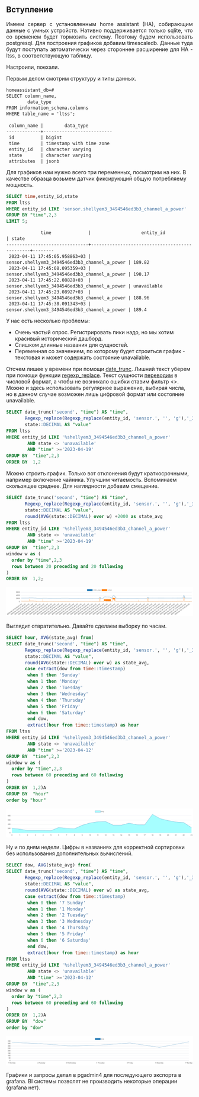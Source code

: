 ## Вступление

<p align="justify">Имеем сервер с установленным home assistant (HA), собирающим данные с умных устройств.
Нативно поддерживается только sqlite, что со временем будет тормозить систему.
Поэтому будем использовать postgresql. 
Для построения графиков добавим timescaledb. Данные туда будут поступать автоматически через стороннее расширение для HA - ltss, в соответствующую таблицу.</p>
Настроили, поехали.

Первым делом смотрим структуру и типы данных. 

```shell
homeassistant_db=# 
SELECT column_name,
		data_type
FROM information_schema.columns
WHERE table_name = 'ltss';

 column_name |        data_type
-------------+--------------------------
 id          | bigint
 time        | timestamp with time zone
 entity_id   | character varying
 state       | character varying
 attributes  | jsonb
```

Для графиков нам нужно всего три переменных, посмотрим на них.
В качестве образца возьмем датчик фиксирующий общую потребляему мощность.

```sql
SELECT time,entity_id,state
FROM ltss
WHERE entity_id LIKE 'sensor.shellyem3_3494546ed3b3_channel_a_power'
GROUP BY "time",2,3
LIMIT 5;
```


```shell
             time              |                   entity_id                   | state
-------------------------------+-----------------------------------------------+--------
 2023-04-11 17:45:05.958863+03 | sensor.shellyem3_3494546ed3b3_channel_a_power | 189.82
 2023-04-11 17:45:08.095359+03 | sensor.shellyem3_3494546ed3b3_channel_a_power | 190.17
 2023-04-11 17:45:22.08828+03  | sensor.shellyem3_3494546ed3b3_channel_a_power | unavailable
 2023-04-11 17:45:23.08927+03  | sensor.shellyem3_3494546ed3b3_channel_a_power | 188.96
 2023-04-11 17:45:38.091343+03 | sensor.shellyem3_3494546ed3b3_channel_a_power | 189.4

```

У нас есть несколько проблемы:
- Очень частый опрос. Регистрировать пики надо, но мы хотим красивый исторический дашборд.
- Слишком длинные названия для сущностей.
- Переменная со значением, по которому будет строиться график - текстовая и может содержать состояние unavailable.

Отсчем лишее у времени при помощи [date_trunc](https://www.postgresql.org/docs/9.1/functions-datetime.html#FUNCTIONS-DATETIME-TRUNC).
Лишний текст уберем при помощи функции [regexp_replace](https://www.postgresqltutorial.com/postgresql-string-functions/regexp_replace/). 
Текст сущности [переводим](https://learnsql.com/cookbook/how-to-convert-a-string-to-a-numeric-value-in-postgresql/) в числовой формат, а чтобы не возникало ошибки ставим фильтр <>. Можно и здесь использовать регулярное выражение, выбирая числа, но в данном случае возможен лишь цифровой формат или состояние unavailable. 


```sql
SELECT date_trunc('second', "time") AS "time", 
       Regexp_replace(Regexp_replace(entity_id, 'sensor.', '', 'g'),'_3494546ed3b3','', 'g') AS "name", 
       state::DECIMAL AS "value"
FROM ltss
WHERE entity_id LIKE '%shellyem3_3494546ed3b3_channel_a_power'
		AND state <> 'unavailable'
		AND "time" >='2023-04-19'
GROUP BY  "time",2,3
ORDER BY  1,2
```

Можно строить график. Только вот отклонения будут краткосрочными, например включение чайника. Улучшим читаемость. Вспоминаем скользящее среднее.
Для наглядности добавим смещение.


```sql
SELECT date_trunc('second', "time") AS "time", 
       Regexp_replace(Regexp_replace(entity_id, 'sensor.', '', 'g'),'_3494546ed3b3','', 'g') AS "name", 
       state::DECIMAL AS "value",
	   round(AVG(state::DECIMAL) over w) +2000 as state_avg
FROM ltss
WHERE entity_id LIKE '%shellyem3_3494546ed3b3_channel_a_power'
		AND state <> 'unavailable'
		AND "time" >='2023-04-19'
GROUP BY  "time",2,3
window w as (
  order by "time",2,3
  rows between 20 preceding and 20 following
)
ORDER BY  1,2;
```

![[graph_visualiser-1681898078971.png]](attachment/graph_visualiser-1681898078971.png)

Выглядит отвратительно.
Давайте сделаем выборку по часам.


```sql
SELECT hour, AVG(state_avg) from(
SELECT date_trunc('second', "time") AS "time", 
       Regexp_replace(Regexp_replace(entity_id, 'sensor.', '', 'g'),'_3494546ed3b3','', 'g') AS "name", 
       state::DECIMAL AS "value",
	   round(AVG(state::DECIMAL) over w) as state_avg,
       case extract(dow from time::timestamp)
	  	when 0 then 'Sunday'
    	when 1 then 'Monday'
    	when 2 then 'Tuesday'
    	when 3 then 'Wednesday'
		when 4 then 'Thursday'
		when 5 then 'Friday'
    	when 6 then 'Saturday'
		end dow,
		extract(hour from time::timestamp) as hour
FROM ltss
WHERE entity_id LIKE '%shellyem3_3494546ed3b3_channel_a_power'
		AND state <> 'unavailable'
		AND "time" >='2023-04-12'
GROUP BY  "time",2,3
window w as (
  order by "time",2,3
  rows between 60 preceding and 60 following
)
ORDER BY  1,2)A
GROUP BY  "hour"
order by "hour"
```

![[graph_visualiser-1681897799886.png]](attachment/graph_visualiser-1681897799886.png)

Ну и по дням недели.
Цифры в названиях для корректной сортировки без использования дополнительных вычислений.

```sql
SELECT dow, AVG(state_avg) from(
SELECT date_trunc('second', "time") AS "time", 
       Regexp_replace(Regexp_replace(entity_id, 'sensor.', '', 'g'),'_3494546ed3b3','', 'g') AS "name", 
       state::DECIMAL AS "value",
	   round(AVG(state::DECIMAL) over w) as state_avg,
       case extract(dow from time::timestamp)
	  	when 0 then '7 Sunday'
    	when 1 then '1 Monday'
    	when 2 then '2 Tuesday'
    	when 3 then '3 Wednesday'
		when 4 then '4 Thursday'
		when 5 then '5 Friday'
    	when 6 then '6 Saturday'
		end dow,
		extract(hour from time::timestamp) as hour
FROM ltss
WHERE entity_id LIKE '%shellyem3_3494546ed3b3_channel_a_power'
		AND state <> 'unavailable'
		AND "time" >='2023-04-12'
GROUP BY  "time",2,3
window w as (
  order by "time",2,3
  rows between 60 preceding and 60 following
)
ORDER BY  1,2)A
GROUP BY  "dow"
order by "dow"
```

![[graph_visualiser-1681898894962.png]](attachment/graph_visualiser-1681898894962.png)

Графики и запросы делал в pgadmin4 для последующего экспорта в grafana. 
BI системы позволят не производить некоторые операции (grafana нет).

